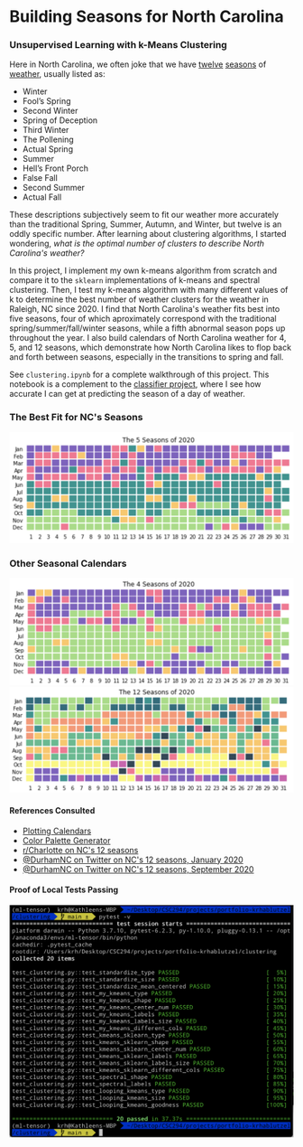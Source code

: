 # Building Seasons for North Carolina
### Unsupervised Learning with k-Means Clustering

Here in North Carolina, we often joke that we have [twelve](https://www.reddit.com/r/Charlotte/comments/fuw1bo/the_12_season_of_north_carolina/) [seasons](https://twitter.com/durhamnc/status/1217887940417814529?lang=en) of [weather](https://twitter.com/durhamnc/status/1302644512951619584?lang=en), usually listed as:

- Winter
- Fool’s Spring
- Second Winter
- Spring of Deception
- Third Winter
- The Pollening
- Actual Spring
- Summer
- Hell’s Front Porch
- False Fall
- Second Summer
- Actual Fall

These descriptions subjectively seem to fit our weather more accurately than the traditional Spring, Summer, Autumn, and Winter, but twelve is an oddly specific number. After learning about clustering algorithms, I started wondering, *what is the optimal number of clusters to describe North Carolina's weather?*

In this project, I implement my own k-means algorithm from scratch and compare it to the `sklearn` implementations of k-means and spectral clustering. Then, I test my k-means algorithm with many different values of k to determine the best number of weather clusters for the weather in Raleigh, NC since 2020. I find that North Carolina's weather fits best into five seasons, four of which aproximately correspond with the traditional spring/summer/fall/winter seasons, while a fifth abnormal season pops up throughout the year. I also build calendars of North Carolina weather for 4, 5, and 12 seasons, which demonstrate how North Carolina likes to flop back and forth between seasons, especially in the transitions to spring and fall.

See `clustering.ipynb` for a complete walkthrough of this project. This notebook is a complement to the [classifier project](../classifier), where I see how accurate I can get at predicting the season of a day of weather.

### The Best Fit for NC's Seasons
![5 seasons](example-calendars/5-seasons.png)

### Other Seasonal Calendars
![4 seasons](example-calendars/4-seasons.png)
![12 seasons](example-calendars/12-seasons.png)

#### References Consulted
- [Plotting Calendars](https://dzone.com/articles/plotting-a-calendar-in-matplotlib)
- [Color Palette Generator](https://mycolor.space/)
- [r/Charlotte on NC's 12 seasons](https://www.reddit.com/r/Charlotte/comments/fuw1bo/the_12_season_of_north_carolina/)
- [@DurhamNC on Twitter on NC's 12 seasons, January 2020](https://twitter.com/durhamnc/status/1217887940417814529?lang=en)
- [@DurhamNC on Twitter on NC's 12 seasons, September 2020](https://twitter.com/durhamnc/status/1302644512951619584?lang=en)

#### Proof of Local Tests Passing

![Pytest Tests](local-tests.png)